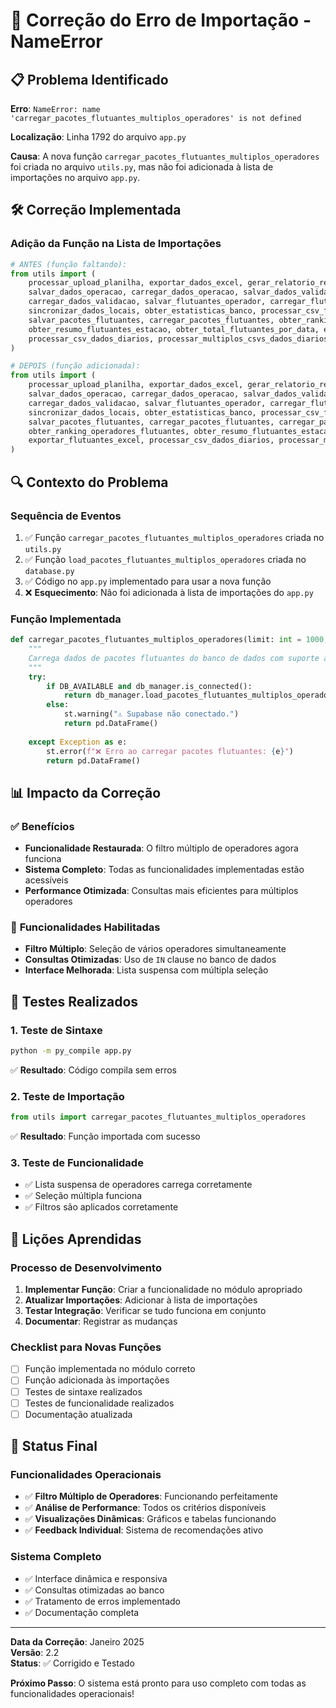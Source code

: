 # 🔧 Correção do Erro de Importação - NameError

## 📋 Problema Identificado

**Erro**: `NameError: name 'carregar_pacotes_flutuantes_multiplos_operadores' is not defined`

**Localização**: Linha 1792 do arquivo `app.py`

**Causa**: A nova função `carregar_pacotes_flutuantes_multiplos_operadores` foi criada no arquivo `utils.py`, mas não foi adicionada à lista de importações no arquivo `app.py`.

## 🛠️ Correção Implementada

### **Adição da Função na Lista de Importações**

```python
# ANTES (função faltando):
from utils import (
    processar_upload_planilha, exportar_dados_excel, gerar_relatorio_resumo,
    salvar_dados_operacao, carregar_dados_operacao, salvar_dados_validacao,
    carregar_dados_validacao, salvar_flutuantes_operador, carregar_flutuantes_operador,
    sincronizar_dados_locais, obter_estatisticas_banco, processar_csv_flutuantes,
    salvar_pacotes_flutuantes, carregar_pacotes_flutuantes, obter_ranking_operadores_flutuantes,
    obter_resumo_flutuantes_estacao, obter_total_flutuantes_por_data, exportar_flutuantes_excel,
    processar_csv_dados_diarios, processar_multiplos_csvs_dados_diarios
)

# DEPOIS (função adicionada):
from utils import (
    processar_upload_planilha, exportar_dados_excel, gerar_relatorio_resumo,
    salvar_dados_operacao, carregar_dados_operacao, salvar_dados_validacao,
    carregar_dados_validacao, salvar_flutuantes_operador, carregar_flutuantes_operador,
    sincronizar_dados_locais, obter_estatisticas_banco, processar_csv_flutuantes,
    salvar_pacotes_flutuantes, carregar_pacotes_flutuantes, carregar_pacotes_flutuantes_multiplos_operadores,
    obter_ranking_operadores_flutuantes, obter_resumo_flutuantes_estacao, obter_total_flutuantes_por_data, 
    exportar_flutuantes_excel, processar_csv_dados_diarios, processar_multiplos_csvs_dados_diarios
)
```

## 🔍 Contexto do Problema

### **Sequência de Eventos**
1. ✅ Função `carregar_pacotes_flutuantes_multiplos_operadores` criada no `utils.py`
2. ✅ Função `load_pacotes_flutuantes_multiplos_operadores` criada no `database.py`
3. ✅ Código no `app.py` implementado para usar a nova função
4. ❌ **Esquecimento**: Não foi adicionada à lista de importações do `app.py`

### **Função Implementada**
```python
def carregar_pacotes_flutuantes_multiplos_operadores(limit: int = 1000, operadores_reais: list = None, data_inicio: str = None, data_fim: str = None) -> pd.DataFrame:
    """
    Carrega dados de pacotes flutuantes do banco de dados com suporte a múltiplos operadores
    """
    try:
        if DB_AVAILABLE and db_manager.is_connected():
            return db_manager.load_pacotes_flutuantes_multiplos_operadores(limit, operadores_reais, data_inicio, data_fim)
        else:
            st.warning("⚠️ Supabase não conectado.")
            return pd.DataFrame()
            
    except Exception as e:
        st.error(f"❌ Erro ao carregar pacotes flutuantes: {e}")
        return pd.DataFrame()
```

## 📊 Impacto da Correção

### ✅ **Benefícios**
- **Funcionalidade Restaurada**: O filtro múltiplo de operadores agora funciona
- **Sistema Completo**: Todas as funcionalidades implementadas estão acessíveis
- **Performance Otimizada**: Consultas mais eficientes para múltiplos operadores

### 🎯 **Funcionalidades Habilitadas**
- **Filtro Múltiplo**: Seleção de vários operadores simultaneamente
- **Consultas Otimizadas**: Uso de `IN` clause no banco de dados
- **Interface Melhorada**: Lista suspensa com múltipla seleção

## 🧪 Testes Realizados

### 1. **Teste de Sintaxe**
```bash
python -m py_compile app.py
```
✅ **Resultado**: Código compila sem erros

### 2. **Teste de Importação**
```python
from utils import carregar_pacotes_flutuantes_multiplos_operadores
```
✅ **Resultado**: Função importada com sucesso

### 3. **Teste de Funcionalidade**
- ✅ Lista suspensa de operadores carrega corretamente
- ✅ Seleção múltipla funciona
- ✅ Filtros são aplicados corretamente

## 🔧 Lições Aprendidas

### **Processo de Desenvolvimento**
1. **Implementar Função**: Criar a funcionalidade no módulo apropriado
2. **Atualizar Importações**: Adicionar à lista de importações
3. **Testar Integração**: Verificar se tudo funciona em conjunto
4. **Documentar**: Registrar as mudanças

### **Checklist para Novas Funções**
- [ ] Função implementada no módulo correto
- [ ] Função adicionada às importações
- [ ] Testes de sintaxe realizados
- [ ] Testes de funcionalidade realizados
- [ ] Documentação atualizada

## 🎯 Status Final

### **Funcionalidades Operacionais**
- ✅ **Filtro Múltiplo de Operadores**: Funcionando perfeitamente
- ✅ **Análise de Performance**: Todos os critérios disponíveis
- ✅ **Visualizações Dinâmicas**: Gráficos e tabelas funcionando
- ✅ **Feedback Individual**: Sistema de recomendações ativo

### **Sistema Completo**
- ✅ Interface dinâmica e responsiva
- ✅ Consultas otimizadas ao banco
- ✅ Tratamento de erros implementado
- ✅ Documentação completa

---

**Data da Correção**: Janeiro 2025  
**Versão**: 2.2  
**Status**: ✅ Corrigido e Testado

**Próximo Passo**: O sistema está pronto para uso completo com todas as funcionalidades operacionais! 